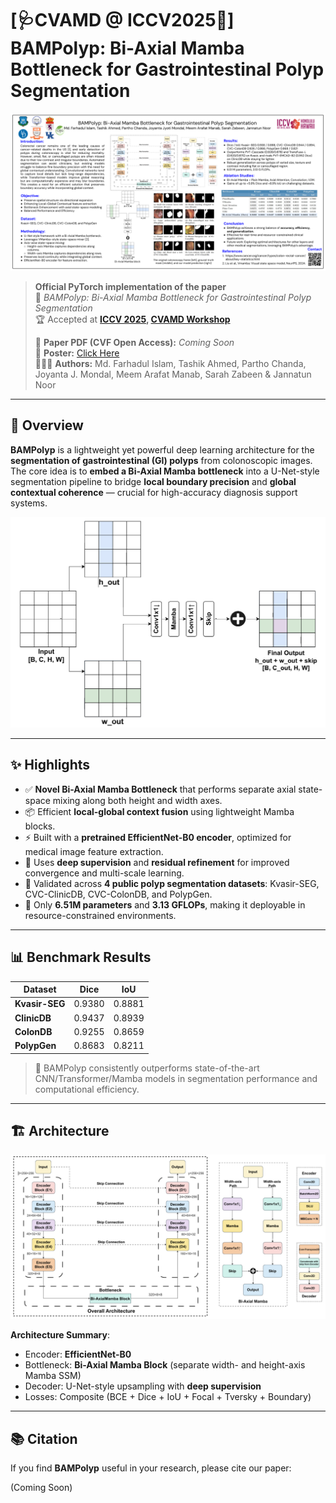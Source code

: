 # \[🩺CVAMD @ ICCV2025🌺\] BAMPolyp: Bi-Axial Mamba Bottleneck for Gastrointestinal Polyp Segmentation

![Poster Preview](poster/bampolyp.png)

> **Official PyTorch implementation of the paper**  
> 📄 *BAMPolyp: Bi-Axial Mamba Bottleneck for Gastrointestinal Polyp Segmentation*  
> 🏆 Accepted at **[ICCV 2025](https://iccv.thecvf.com/), [CVAMD Workshop](https://cvamd.github.io/CVAMD2025/)**  
>  
> 📍 **Paper PDF (CVF Open Access):** *Coming Soon*  
> 🎴 **Poster:** [Click Here](https://github.com/farhad324/BAMPolyp/blob/main/poster/bampolyp.pdf)  <br />
> 👨🏻‍🔬 **Authors:** Md. Farhadul Islam, Tashik Ahmed, Partho Chanda, Joyanta J. Mondal, Meem Arafat Manab, Sarah Zabeen & Jannatun Noor
---



## 🧠 Overview

**BAMPolyp** is a lightweight yet powerful deep learning architecture for the **segmentation of gastrointestinal (GI) polyps** from colonoscopic images. The core idea is to **embed a Bi-Axial Mamba bottleneck** into a U-Net-style segmentation pipeline to bridge **local boundary precision** and **global contextual coherence** — crucial for high-accuracy diagnosis support systems.


![Bi-Axial Mamba Mechanism](bam_img.PNG)


---

## ✨ Highlights

- ✅ **Novel Bi-Axial Mamba Bottleneck** that performs separate axial state-space mixing along both height and width axes.
- 📦 Efficient **local-global context fusion** using lightweight Mamba blocks.
- ⚡ Built with a **pretrained EfficientNet-B0 encoder**, optimized for medical image feature extraction.
- 🔁 Uses **deep supervision** and **residual refinement** for improved convergence and multi-scale learning.
- 🔬 Validated across **4 public polyp segmentation datasets**: Kvasir-SEG, CVC-ClinicDB, CVC-ColonDB, and PolypGen.
- 🧮 Only **6.51M parameters** and **3.13 GFLOPs**, making it deployable in resource-constrained environments.

---

## 📊 Benchmark Results

| Dataset         | Dice  | IoU  |
|-----------------|----------|---------|
| **Kvasir-SEG**   | 0.9380    | 0.8881   |
| **ClinicDB**     | 0.9437    | 0.8939   |
| **ColonDB**      | 0.9255    | 0.8659   |
| **PolypGen**     | 0.8683    | 0.8211   |

> 🧪 BAMPolyp consistently outperforms state-of-the-art CNN/Transformer/Mamba models in segmentation performance and computational efficiency.

---

## 🏗️ Architecture

![Overall Architecture](architecture_img.PNG)

**Architecture Summary**:
- Encoder: **EfficientNet-B0**
- Bottleneck: **Bi-Axial Mamba Block** (separate width- and height-axis Mamba SSM)
- Decoder: U-Net-style upsampling with **deep supervision**
- Losses: Composite (BCE + Dice + IoU + Focal + Tversky + Boundary)

---


## 📚 Citation

If you find **BAMPolyp** useful in your research, please cite our paper:

(Coming Soon)

